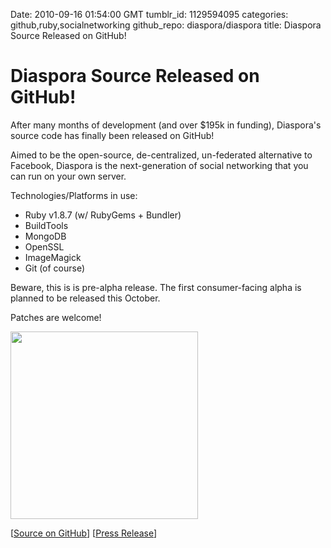 Date: 2010-09-16 01:54:00 GMT
tumblr_id: 1129594095
categories: github,ruby,socialnetworking
github_repo: diaspora/diaspora
title: Diaspora Source Released on GitHub!

# Diaspora Source Released on GitHub!

After many months of development (and over $195k in funding), Diaspora's source code has finally been released on GitHub!

Aimed to be the open-source, de-centralized, un-federated alternative to Facebook, Diaspora is the next-generation of social networking that you can run on your own server.

Technologies/Platforms in use: 

* Ruby v1.8.7 (w/ RubyGems + Bundler)
* BuildTools
* MongoDB
* OpenSSL
* ImageMagick
* Git (of course)

Beware, this is is pre-alpha release. The first consumer-facing alpha is planned to be released this October.

Patches are welcome! 

<a href="http://cl.ly/af1921a698ff1c013c91/content"><img height=300 src='http://cl.ly/af1921a698ff1c013c91/content' /></a>

[[Source on GitHub](http://github.com/diaspora/diaspora)] [[Press Release](http://www.joindiaspora.com/2010/09/15/developer-release.html)]
